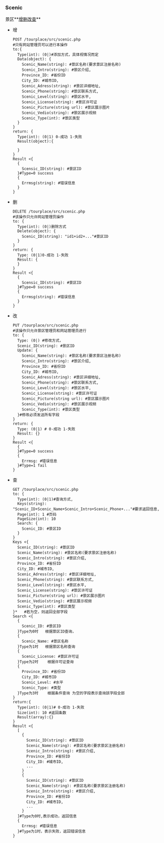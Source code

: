 ### Scenic

景区**[增](scenic_add)[删](scenic_delete)[改](scenic_change)[查](scenic_search)**


- <a name="scenic_add">增</a>

      POST /tourplace/src/scenic.php
      #只有网站管理员可以进行本操作
      to:{
        Type(int): (0|)#添加方式，具体视情况而定
        Data(object): {
          Scenic_Name(string): #景区名称(要求景区注册名称)
          Scenic_Intro(string): #景区介绍,
          Province_ID: #省份ID
          City_ID: #城市ID,
          Scenic_Adress(string): #景区详细地址,
          Scenic_Phone(string): #景区联系方式,
          Scenic_Level(string): #景区水平,
          Scenic_License(string): #景区许可证
          Scenic_Picture(string url): #景区展示图片
          Scenic_Vedio(string): #景区展示视频
          Scenic_Type(int): #景区类型
        }
      }
      return: {
        Type(int): (0|1) 0-成功 1-失败
        Result(object):{

        }
      }
      Result <{
        {
          Scensic_ID(string): #景区ID
        }#Type=0 success
        {
          Errmsg(string): #错误信息
        }
      }


- <a name="scenic_delete">删</a>

      DELETE /tourplace/src/scenic.php
      #该操作只允许网站管理员操作
      to: {
        Type(int): (0|)删除方式
        Delete(object): {
          Scenic_ID(string): "id1+id2+..."#景区ID
        }
      }
      return: {
        Type: (0|1)0-成功 1-失败
        Result: {
        }
      }
      Result <{
        {
          Scensic_ID(string): #景区ID
        }#Type=0 success
        {
          Errmsg(string): #错误信息
        }
      }

- <a name="scenic_change">改</a>

      PUT /tourplace/src/scenic.php
      #该操作只允许景区管理员和网站管理员进行
      to: {
        Type: (0|) #修改方式，
        Scenic_ID(string): #景区ID
        Update: {
          Scenic_Name(string): #景区名称(要求景区注册名称)
          Scenic_Intro(string): #景区介绍,
          Province_ID: #省份ID
          City_ID: #城市ID,
          Scenic_Adress(string): #景区详细地址,
          Scenic_Phone(string): #景区联系方式,
          Scenic_Level(string): #景区水平,
          Scenic_License(string): #景区许可证
          Scenic_Picture(string url): #景区展示图片
          Scenic_Vedio(string): #景区展示视频
          Scenic_Type(int): #景区类型
        }#修改必须发送所有字段
      }
      return: {
        Type: (0|1) # 0-成功 1-失败
        Result: {}
      }
      Result <{
        {
        }#Type=0 success
        {
          Errmsg: #错误信息
        }#Type=1 fail
      }

- <a name="scenic_search">查</a>

      GET /tourplace/src/scenic.php
      to: {
        Type(int): (0|1)#查询方式,
        Keys(string): "Scenic_ID+Scenic_Name+Scenic_Intro+Scenic_Phone+..."#要求返回信息,
        Page(int): 1 #页码
        PageSize(int): 10
        Search: {
          Scenic_ID: #景区ID
        }
      }
      Keys <{
        Scenic_ID(string): #景区ID
        Scenic_Name(string): #景区名称(要求景区注册名称)
        Scenic_Intro(string): #景区介绍,
        Province_ID: #省份ID
        City_ID: #城市ID,
        Scenic_Adress(string): #景区详细地址,
        Scenic_Phone(string): #景区联系方式,
        Scenic_Level(string): #景区水平,
        Scenic_License(string): #景区许可证
        Scenic_Picture(string url): #景区展示图片
        Scenic_Vedio(string): #景区展示视频
        Scenic_Type(int): #景区类型
      }*   #若为空，则返回全部字段
      Search <{
        {
          Scenic_ID: #景区ID
        }Type为0时   根据景区ID查询，
        {
          Scenic_Name: #景区名称
        }Type为1时   根据景区名称查询
        {
          Scenic_License: #景区许可证
        }Type为2时    根据许可证查询
        {
          Province_ID: #省份ID
          City_ID: #城市ID
          Scenic_Level: #水平
          Scenic_Type: #类型
        }Type为3时    根据条件查询 为空的字段表示查询該字段全部
      }
      return:{
        Type(int): (0|1)# 0-成功 1-失败
        Size(int): 10 #返回条数
        Result(array):{}
      }
      Result <{
        [
          {
            Scenic_ID(string): #景区ID
            Scenic_Name(string): #景区名称(要求景区注册名称)
            Scenic_Intro(string): #景区介绍,
            Province_ID: #省份ID
            City_ID: #城市ID,
            ...
          }
          {
            Scenic_ID(string): #景区ID
            Scenic_Name(string): #景区名称(要求景区注册名称)
            Scenic_Intro(string): #景区介绍,
            Province_ID: #省份ID
            City_ID: #城市ID,
            ...
          }
        ]#Type为0时,表示成功，返回信息
        {
          Errmsg: #错误信息
        }#Type为1时，表示失败，返回错误信息
      }
